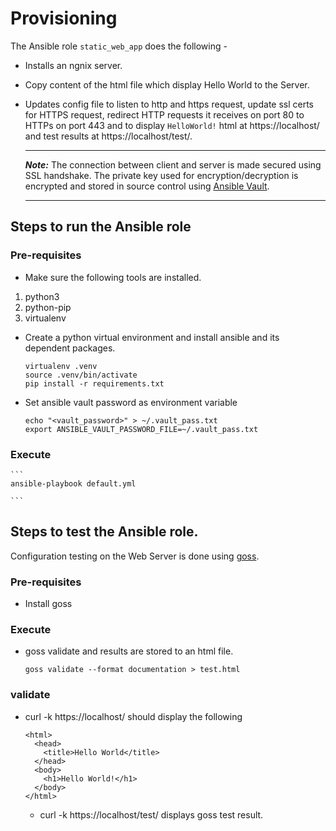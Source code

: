 # Provisioning


The Ansible role `static_web_app` does the following -

  * Installs an ngnix server.
  * Copy content of the html file which display Hello World to the Server.
  * Updates config file to listen to http and https request, update ssl certs for
    HTTPS request, redirect HTTP requests it receives on port 80 to HTTPs on port 443
    and to display `HelloWorld!` html at https://localhost/ and test results at
    https://localhost/test/.

    ---
    ***Note:***
      The connection between client and server is made secured using SSL handshake.
      The private key used for encryption/decryption is encrypted and stored in
      source control using [Ansible Vault](https://docs.ansible.com/ansible/latest/user_guide/vault.html).

    ---
## Steps to run the Ansible role

### Pre-requisites


  * Make sure the following tools are installed.

  1. python3
  2. python-pip
  3. virtualenv

  * Create a python virtual environment and install ansible and its dependent packages.

    ```
    virtualenv .venv
    source .venv/bin/activate
    pip install -r requirements.txt

    ```
  * Set ansible vault password as environment variable

    ```
    echo "<vault_password>" > ~/.vault_pass.txt
    export ANSIBLE_VAULT_PASSWORD_FILE=~/.vault_pass.txt

    ```

### Execute

    ```
    ansible-playbook default.yml

    ```

## Steps to test the Ansible role.

  Configuration testing on the Web Server is done using [goss](https://github.com/aelsabbahy/goss/blob/master/docs/manual.md).


### Pre-requisites
  * Install goss

### Execute
  *   goss validate and results are stored to an html file.

      ```
      goss validate --format documentation > test.html

      ```


### validate

  * curl -k  https://localhost/ should display the following

      ```
      <html>
        <head>
          <title>Hello World</title>
        </head>
        <body>
          <h1>Hello World!</h1>
        </body>
      </html>

      ```

    * curl -k  https://localhost/test/ displays goss test result.
